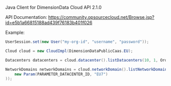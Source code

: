 Java Client for DimensionData Cloud API 2.1.0

API Documentation: https://community.opsourcecloud.net/Browse.jsp?id=e5b1a66815188ad439f76183b401f026

Example:

```java
UserSession.set(new User("my-org-id", "username", "password"));

Cloud cloud = new CloudImpl(DimensionDataPublicCaas.EU);

Datacenters datacenters = cloud.datacenter().listDatacenters(10, 1, OrderBy.EMPTY);

NetworkDomains networkDomains = cloud.networkDomain().listNetworkDomains(10, 1, OrderBy.EMPTY, new Filter(
    new Param(PARAMETER_DATACENTER_ID, "EU7")
));
```